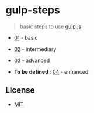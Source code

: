 # gulp-steps

> basic steps to use [gulp.js](http://gulpjs.com/)

* [01](01) - basic

* [02](02) - intermediary

* [03](03) - advanced

* **To be defined** : [04](04) - enhanced


## License

- [MIT](LICENSE)
